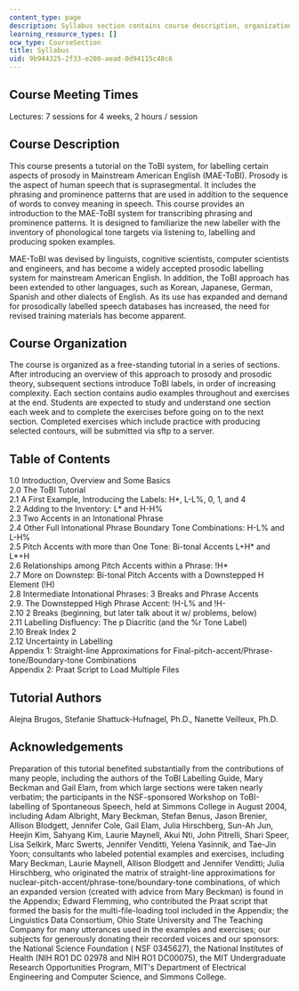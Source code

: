 ```yaml
---
content_type: page
description: Syllabus section contains course description, organization, and aknowledgements.
learning_resource_types: []
ocw_type: CourseSection
title: Syllabus
uid: 9b944325-2f33-e200-aead-0d94115c48c6
---
```


Course Meeting Times
--------------------

Lectures: 7 sessions for 4 weeks, 2 hours / session

Course Description
------------------

This course presents a tutorial on the ToBI system, for labelling certain aspects of prosody in Mainstream American English (MAE-ToBI). Prosody is the aspect of human speech that is suprasegmental. It includes the phrasing and prominence patterns that are used in addition to the sequence of words to convey meaning in speech. This course provides an introduction to the MAE-ToBI system for transcribing phrasing and prominence patterns. It is designed to familiarize the new labeller with the inventory of phonological tone targets via listening to, labelling and producing spoken examples.

MAE-ToBI was devised by linguists, cognitive scientists, computer scientists and engineers, and has become a widely accepted prosodic labelling system for mainstream American English. In addition, the ToBI approach has been extended to other languages, such as Korean, Japanese, German, Spanish and other dialects of English. As its use has expanded and demand for prosodically labelled speech databases has increased, the need for revised training materials has become apparent.

Course Organization
-------------------

The course is organized as a free-standing tutorial in a series of sections. After introducing an overview of this approach to prosody and prosodic theory, subsequent sections introduce ToBI labels, in order of increasing complexity. Each section contains audio examples throughout and exercises at the end. Students are expected to study and understand one section each week and to complete the exercises before going on to the next section. Completed exercises which include practice with producing selected contours, will be submitted via sftp to a server.

Table of Contents
-----------------

1.0 Introduction, Overview and Some Basics  
2.0 The ToBI Tutorial  
2.1 A First Example, Introducing the Labels: H\*, L-L%, 0, 1, and 4  
2.2 Adding to the Inventory: L\* and H-H%  
2.3 Two Accents in an Intonational Phrase  
2.4 Other Full Intonational Phrase Boundary Tone Combinations: H-L% and L-H%  
2.5 Pitch Accents with more than One Tone: Bi-tonal Accents L+H\* and L\*+H  
2.6 Relationships among Pitch Accents within a Phrase: !H\*  
2.7 More on Downstep: Bi-tonal Pitch Accents with a Downstepped H Element (!H)  
2.8 Intermediate Intonational Phrases: 3 Breaks and Phrase Accents  
2.9. The Downstepped High Phrase Accent: !H-L% and !H-  
2.10 2 Breaks (beginning, but later talk about it w/ problems, below)  
2.11 Labelling Disfluency: The p Diacritic (and the %r Tone Label)  
2.10 Break Index 2  
2.12 Uncertainty in Labelling  
Appendix 1: Straight-line Approximations for Final-pitch-accent/Phrase-tone/Boundary-tone Combinations  
Appendix 2: Praat Script to Load Multiple Files

Tutorial Authors
----------------

Alejna Brugos, Stefanie Shattuck-Hufnagel, Ph.D., Nanette Veilleux, Ph.D.

Acknowledgements
----------------

Preparation of this tutorial benefited substantially from the contributions of many people, including the authors of the ToBI Labelling Guide, Mary Beckman and Gail Elam, from which large sections were taken nearly verbatim; the participants in the NSF-sponsored Workshop on ToBI-labelling of Spontaneous Speech, held at Simmons College in August 2004, including Adam Albright, Mary Beckman, Stefan Benus, Jason Brenier, Allison Blodgett, Jennifer Cole, Gail Elam, Julia Hirschberg, Sun-Ah Jun, Heejin Kim, Sahyang Kim, Laurie Maynell, Akui Nti, John Pitrelli, Shari Speer, Lisa Selkirk, Marc Swerts, Jennifer Venditti, Yelena Yasinnik, and Tae-Jin Yoon; consultants who labeled potential examples and exercises, including Mary Beckman, Laurie Maynell, Allison Blodgett and Jennifer Venditti; Julia Hirschberg, who originated the matrix of straight-line approximations for nuclear-pitch-accent/phrase-tone/boundary-tone combinations, of which an expanded version (created with advice from Mary Beckman) is found in the Appendix; Edward Flemming, who contributed the Praat script that formed the basis for the multi-file-loading tool included in the Appendix; the Linguistics Data Consortium, Ohio State University and The Teaching Company for many utterances used in the examples and exercises; our subjects for generously donating their recorded voices and our sponsors: the National Science Foundation ( NSF 0345627), the National Institutes of Health (NIH RO1 DC 02978 and NIH RO1 DC00075), the MIT Undergraduate Research Opportunities Program, MIT's Department of Electrical Engineering and Computer Science, and Simmons College.